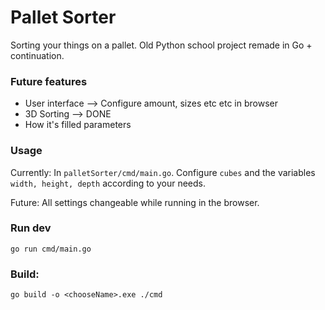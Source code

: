 # Pallet Sorter

Sorting your things on a pallet.
Old Python school project remade in Go + continuation.

### Future features

- User interface --> Configure amount, sizes etc etc in browser
- 3D Sorting --> DONE
- How it's filled parameters

### Usage

Currently:
In ```palletSorter/cmd/main.go```. Configure ```cubes``` and the variables ```width, height, depth``` according to your needs.

Future:
All settings changeable while running in the browser.

### Run dev

```go run cmd/main.go```

### Build:

```go build -o <chooseName>.exe ./cmd```
